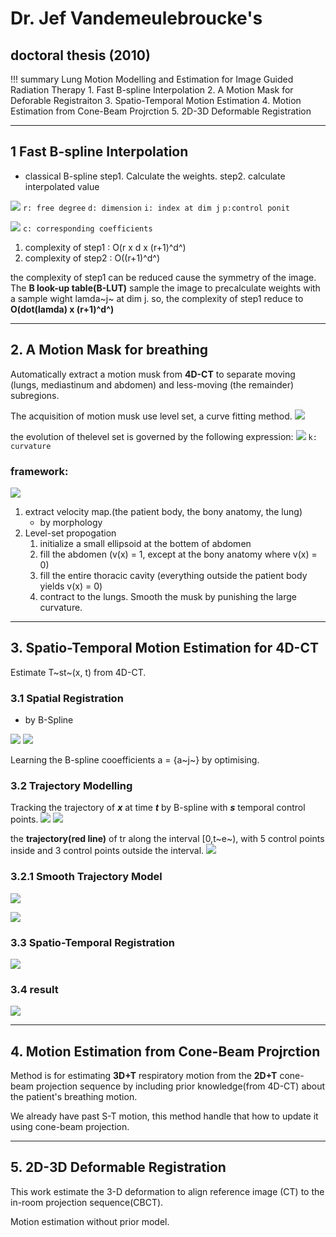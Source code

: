 # Dr. Jef Vandemeulebroucke's
 doctoral thesis (2010)
---
 

!!! summary Lung Motion Modelling and Estimation for Image Guided Radiation Therapy
    1. Fast B-spline Interpolation
    2. A Motion Mask for Deforable Registraiton
    3. Spatio-Temporal Motion Estimation
    4. Motion Estimation from Cone-Beam Projrction
    5. 2D-3D Deformable Registration

---

## 1 Fast B-spline Interpolation

+ classical B-spline
step1. Calculate the weights.
step2. calculate interpolated value

![](picture/2021-11-10-21-57-33.png)
`r: free degree` `d: dimension` `i: index at dim j` `p:control ponit`

![](picture/2021-11-10-22-15-14.png)
`c: corresponding coefficients`


1. complexity of step1 : O(r x d x (r+1)^d^)
2. complexity of step2 : O((r+1)^d^)

the complexity of step1 can be reduced cause the symmetry of the image. The **B look-up table(B-LUT)** sample the image to precalculate weights with a sample wight lamda~j~ at dim j. so, the complexity of step1 reduce to **O(dot(lamda) x (r+1)^d^)**

---

## 2. A Motion Mask for breathing

Automatically extract a motion musk from **4D-CT** to separate moving (lungs, mediastinum and abdomen) and less-moving (the remainder) subregions. 

The acquisition of motion musk use level set, a curve fitting method.
![](picture/2021-11-10-22-38-50.png)

the evolution of thelevel set is governed by the following expression:
![](picture/2021-11-10-22-46-49.png)
`k: curvature`


### framework:

![](picture/2021-11-10-22-32-30.png)



1. extract velocity map.(the patient body, the bony anatomy, the lung)
   + by morphology
2. Level-set propogation
   1. initialize a small ellipsoid at the bottem of abdomen
   2. fill the abdomen (v(x) = 1, except at the bony anatomy where v(x) = 0)
   3. fill the entire thoracic cavity (everything outside the patient body yields v(x) = 0)
   4. contract to the lungs. Smooth the musk by punishing the large curvature.

---

## 3. Spatio-Temporal Motion Estimation for 4D-CT
 
 Estimate T~st~(x, t) from 4D-CT.

### 3.1 Spatial Registration 
+ by B-Spline

![](picture/2021-11-10-22-59-46.png)
![](picture/2021-11-10-23-00-38.png)

Learning the B-spline cooefficients a = {a~j~} by optimising.

### 3.2 Trajectory Modelling
Tracking the trajectory of ***x*** at time ***t*** by B-spline with _**s**_ temporal control points. 
![](picture/2021-11-10-23-05-17.png)
![](picture/2021-11-10-23-08-19.png)

the **trajectory(red line)** of tr along the interval [0,t~e~), with 5 control points inside and 3 control points outside the interval.
![](picture/2021-11-10-23-06-02.png)

### 3.2.1 Smooth Trajectory Model

![](picture/2021-11-10-23-18-33.png)


![](picture/2021-11-10-23-20-03.png)

### 3.3 Spatio-Temporal Registration

![](picture/2021-11-10-23-22-03.png)

### 3.4 result

![](picture/2021-11-10-23-23-34.png)

---

## 4. Motion Estimation from Cone-Beam Projrction

Method is for estimating **3D+T** respiratory motion from the **2D+T** cone-beam projection sequence by including prior knowledge(from 4D-CT) about the patient's breathing motion.

We already have past S-T motion, this method handle that how to update it using cone-beam projection.

---

## 5. 2D-3D Deformable Registration

This work estimate the 3-D deformation to align reference image (CT) to the in-room projection sequence(CBCT).

Motion estimation without prior model.
